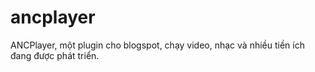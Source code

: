 ancplayer
=========

ANCPlayer, một plugin cho blogspot, chạy video, nhạc và nhiều tiền ích đang được phát triển.
